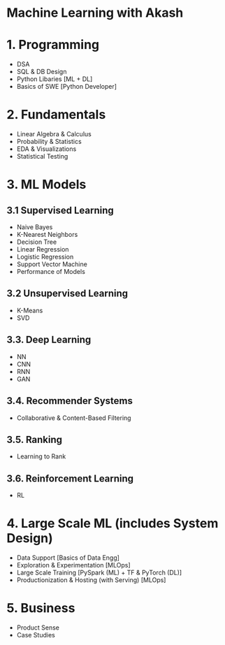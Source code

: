 # Machine Learning with Akash

# 1. Programming
- DSA
- SQL & DB Design
- Python Libaries [ML + DL]
- Basics of SWE [Python Developer]

# 2. Fundamentals
- Linear Algebra & Calculus
- Probability & Statistics
- EDA & Visualizations
- Statistical Testing

# 3. ML Models

## 3.1 Supervised Learning
- Naive Bayes
- K-Nearest Neighbors
- Decision Tree
- Linear Regression
- Logistic Regression
- Support Vector Machine
- Performance of Models

## 3.2 Unsupervised Learning
- K-Means
- SVD

## 3.3. Deep Learning
- NN
- CNN
- RNN
- GAN

## 3.4. Recommender Systems
- Collaborative & Content-Based Filtering

## 3.5. Ranking
- Learning to Rank

## 3.6. Reinforcement Learning
- RL

# 4. Large Scale ML (includes System Design)
- Data Support [Basics of Data Engg]
- Exploration & Experimentation [MLOps]
- Large Scale Training [PySpark (ML) + TF & PyTorch (DL)]
- Productionization & Hosting (with Serving) [MLOps]

# 5. Business
- Product Sense
- Case Studies
